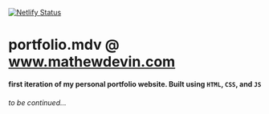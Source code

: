 [![Netlify Status](https://api.netlify.com/api/v1/badges/c4db5305-e8ee-4c2a-9926-330a3d78bbcb/deploy-status)](https://app.netlify.com/sites/musing-ramanujan-f626cc/deploys)

# portfolio.mdv @ www.mathewdevin.com
**first iteration of my personal portfolio website. Built using `HTML`, `CSS`, and `JS`**



###### to be continued...
